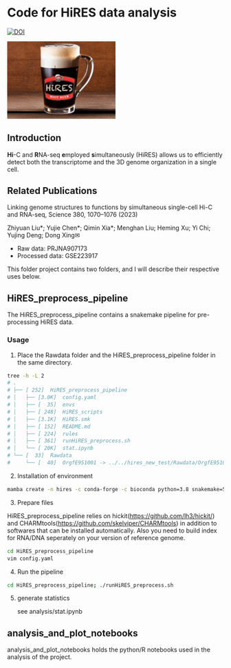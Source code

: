 # Code for HiRES data analysis

[![DOI](https://zenodo.org/badge/580488541.svg)](https://zenodo.org/badge/latestdoi/580488541)

<img src="label.png" width="50%" height="50%">

## Introduction 

**Hi**-C and **R**NA-seq **e**mployed **s**imultaneously (HiRES) allows us to efficiently detect both the transcriptome and the 3D genome organization in a single cell. 

## Related Publications

Linking genome structures to functions by simultaneous single-cell Hi-C and RNA-seq, Science 380, 1070–1076 (2023)

Zhiyuan Liu*; Yujie Chen*; Qimin Xia*; Menghan Liu; Heming Xu; Yi Chi; Yujing Deng; Dong Xing✉

+ Raw data: PRJNA907173
+ Processed data: GSE223917

This folder project contains two folders, and I will describe their respective uses below.

## HiRES_preprocess_pipeline

The HiRES_preprocess_pipeline contains a snakemake pipeline for pre-processing HiRES data.

### Usage
1. Place the Rawdata folder and the HiRES_preprocess_pipeline folder in the same directory.
```bash
tree -h -L 2
# .
# ├── [ 252]  HiRES_preprocess_pipeline
# │   ├── [3.0K]  config.yaml
# │   ├── [  35]  envs
# │   ├── [ 248]  HiRES_scripts
# │   ├── [3.1K]  HiRES.smk
# │   ├── [ 152]  README.md
# │   ├── [ 224]  rules
# │   ├── [ 361]  runHiRES_preprocess.sh
# │   └── [ 20K]  stat.ipynb
# └── [  33]  Rawdata
#     └── [  40]  OrgfE951001 -> ../../hires_new_test/Rawdata/OrgfE951001
```
2. Installation of environment

```bash
mamba create -n hires -c conda-forge -c bioconda python=3.8 snakemake=5.20.1 
```
3. Prepare files

HiRES_preprocess_pipeline relies on hickit(https://github.com/lh3/hickit/) and CHARMtools(https://github.com/skelviper/CHARMtools) in addition to softwares that can be installed automatically. Also you need to build index for RNA/DNA seperately on your version of reference genome.

```bash
cd HiRES_preprocess_pipeline
vim config.yaml
```

4. Run the pipeline
```bash
cd HiRES_preprocess_pipeline; ./runHiRES_preprocess.sh
```

5. generate statistics

    see analysis/stat.ipynb

## analysis_and_plot_notebooks

analysis_and_plot_notebooks holds the python/R notebooks used in the analysis of the project.
